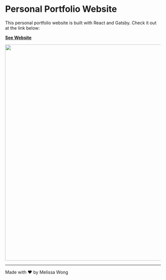 # Personal Portfolio Website

This personal portfolio website is built with React and Gatsby. Check it out at the link below:

[**See Website**](http://52.39.121.151/)


<img src="https://i.ibb.co/rkLyNzb/webpage.png" width="700" />

---

Made with ❤️ by Melissa Wong
